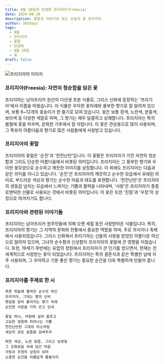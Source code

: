 ```yaml
---
title: 8월 20일의 탄생화 프리지아(Freesia)
date: 2024-08-20
description: 꽃말과 이야기로 보는 오늘의 꽃 프리지아
author: 365days
tags:
  - 8월
  - 프리지아
  - 꽃말
  - 탄생화
  - 8월 20일
  - 꽃
draft: false
---
```


![프리지아의 이미지](https://cdn.pixabay.com/photo/2019/10/04/22/30/flower-4526658_1280.jpg#center)


### 프리지아(Freesia): 자연의 청순함을 담은 꽃

프리지아는 남아프리카 원산의 다년생 초본 식물로, 그리스 신화에 등장하는 '프리기아'에서 이름을 따왔습니다. 이 식물은 우아한 꽃차례와 풍부한 향기로 잘 알려져 있으며, 보통 6~12개의 꽃송이가 한 줄기로 모여 있습니다. 꽃은 보통 흰색, 노란색, 분홍색, 보라색 등 다양한 색깔로 피며, 그 향기는 매우 달콤하고 상쾌합니다. 프리지아는 특히 봄철에 꽃을 피우며, 온화한 기후에서 잘 자랍니다. 이 꽃은 관상용으로 많이 사용되며, 그 특유의 아름다움과 향기로 많은 사람들에게 사랑받고 있습니다.

### 프리지아의 꽃말

프리지아의 꽃말은 '순진'과 '천진난만'입니다. 이 꽃말은 프리지아가 가진 자연의 청순함과 그리도 단순한 아름다움에서 비롯된 의미입니다. 프리지아는 그 풍부한 향기와 우아한 꽃모양으로 순수하고 깨끗한 이미지를 상징합니다. 이 외에도 프리지아는 다음과 같은 의미를 지니고 있습니다. '순진'은 프리지아의 깨끗하고 순수한 모습에서 유래된 의미로, 부드러운 색상과 향기는 순수한 마음과 태도를 표현합니다. '천진난만'은 프리지아의 생동감 넘치는 모습에서 느껴지는 기쁨과 활력을 나타내며, '사랑'은 프리지아가 종종 로맨틱한 선물로 사용되는 것에서 비롯된 의미입니다. 이 꽃은 또한 '친절'과 '우정'의 상징으로 여겨지기도 합니다.

### 프리지아와 관련된 이야기들

프리지아는 남아프리카 원주민들에 의해 오랜 세월 동안 사랑받아온 식물입니다. 특히, 프리지아의 향기는 그 지역의 문화와 전통에서 중요한 역할을 하며, 주로 의식이나 축제에서 사용되었습니다. 그리스 신화에서 프리기아는 신들의 사랑을 받았던 아름다운 여신으로 알려져 있으며, 그녀의 순수함과 신성함이 프리지아의 꽃말에 큰 영향을 미쳤습니다. 또한, 19세기 후반에는 유럽의 정원에서 프리지아가 큰 인기를 얻으면서, 현재는 전 세계적으로 사랑받는 꽃이 되었습니다. 프리지아는 특히 결혼식과 같은 특별한 날에 자주 사용되며, 그 우아하고 기분 좋은 향기는 중요한 순간을 더욱 특별하게 만들어 줍니다.

### 프리지아를 주제로 한 시

	푸른 하늘에 펼쳐진 순수의 여신
	프리지아, 그대는 봄의 신비
	햇살을 담아 흩어지는 향기 속에
	순진한 사랑을 가득 안고 있네
	
	꽃잎 하나, 바람에 실려 춤추고
	고요한 정원에 피어나는 기쁨
	천진난만한 그대의 미소처럼
	세상의 모든 슬픔을 감싸주리
	
	하얀 색상, 노란 빛깔, 그리고 보랏빛
	그 조화로움 속에 담긴 마음
	사랑과 우정의 상징이 되어
	소중한 순간을 아름답게 물들이리



